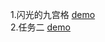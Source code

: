 1.闪光的九宫格
[demo](https://supergintoki.github.io/practice/jstask1/task1.html)
</br>
2.任务二
[demo](https://supergintoki.github.io/practice/jstask2/task2_index1.html)

